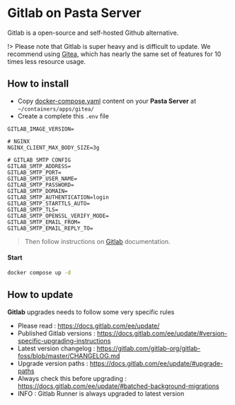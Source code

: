 # Gitlab on Pasta Server

Gitlab is a open-source and self-hosted Github alternative.

!> Please note that Gitlab is super heavy and is difficult to update. We recommend using [Gitea](00.server/02.applications/00.gitea), which has nearly the same set of features for 10 times less resource usage.


## How to install

- Copy [docker-compose.yaml](https://github.com/zouloux/pasta/tree/main/server/containers/apps/gitlab/docker-compose.yaml) content on your **Pasta Server** at `~/containers/apps/gitea/`
- Create a complete this `.env` file

```dotenv
GITLAB_IMAGE_VERSION=

# NGINX
NGINX_CLIENT_MAX_BODY_SIZE=3g

# GITLAB SMTP CONFIG
GITLAB_SMTP_ADDRESS=
GITLAB_SMTP_PORT=
GITLAB_SMTP_USER_NAME=
GITLAB_SMTP_PASSWORD=
GITLAB_SMTP_DOMAIN=
GITLAB_SMTP_AUTHENTICATION=login
GITLAB_SMTP_STARTTLS_AUTO=
GITLAB_SMTP_TLS=
GITLAB_SMTP_OPENSSL_VERIFY_MODE=
GITLAB_SMTP_EMAIL_FROM=
GITLAB_SMTP_EMAIL_REPLY_TO=

```

> Then follow instructions on [Gitlab](https://docs.gitlab.com/ee) documentation.

#### Start
```bash
docker compose up -d
```

## How to update

**Gitlab** upgrades needs to follow some very specific rules
- Please read : https://docs.gitlab.com/ee/update/
- Published Gitlab versions : https://docs.gitlab.com/ee/update/#version-specific-upgrading-instructions
- Latest version changelog : https://gitlab.com/gitlab-org/gitlab-foss/blob/master/CHANGELOG.md
- Upgrade version paths : https://docs.gitlab.com/ee/update/#upgrade-paths
- Always check this before upgrading : https://docs.gitlab.com/ee/update/#batched-background-migrations
- INFO : Gitlab Runner is always upgraded to latest version